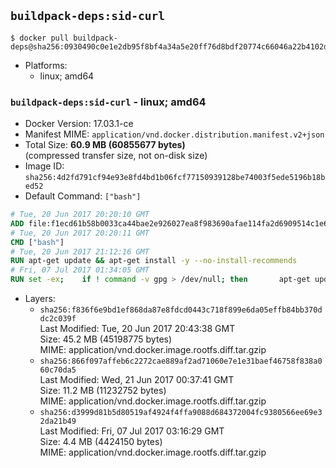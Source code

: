 ## `buildpack-deps:sid-curl`

```console
$ docker pull buildpack-deps@sha256:0930490c0e1e2db95f8bf4a34a5e20ff76d8bdf20774c66046a22b4102d07299
```

-	Platforms:
	-	linux; amd64

### `buildpack-deps:sid-curl` - linux; amd64

-	Docker Version: 17.03.1-ce
-	Manifest MIME: `application/vnd.docker.distribution.manifest.v2+json`
-	Total Size: **60.9 MB (60855677 bytes)**  
	(compressed transfer size, not on-disk size)
-	Image ID: `sha256:4d2fd791cf94e93e8fd4bd1b06fcf77150939128be74003f5ede5196b18bed52`
-	Default Command: `["bash"]`

```dockerfile
# Tue, 20 Jun 2017 20:20:10 GMT
ADD file:f1ecd61b58b0033ca44bae2e926027ea8f983690afae114fa2d6909514c1e660 in / 
# Tue, 20 Jun 2017 20:20:11 GMT
CMD ["bash"]
# Tue, 20 Jun 2017 21:12:16 GMT
RUN apt-get update && apt-get install -y --no-install-recommends 		ca-certificates 		curl 		wget 	&& rm -rf /var/lib/apt/lists/*
# Fri, 07 Jul 2017 01:34:05 GMT
RUN set -ex; 	if ! command -v gpg > /dev/null; then 		apt-get update; 		apt-get install -y --no-install-recommends 			gnupg2 			dirmngr 		; 		rm -rf /var/lib/apt/lists/*; 	fi
```

-	Layers:
	-	`sha256:f836f6e9bd1ef868da87e8fdcd0443c718f899e6da05effb84bb370ddc2c039f`  
		Last Modified: Tue, 20 Jun 2017 20:43:38 GMT  
		Size: 45.2 MB (45198775 bytes)  
		MIME: application/vnd.docker.image.rootfs.diff.tar.gzip
	-	`sha256:866f097affeb6c2272cae889af2ad71060e7e1e31baef46758f838a060c70da5`  
		Last Modified: Wed, 21 Jun 2017 00:37:41 GMT  
		Size: 11.2 MB (11232752 bytes)  
		MIME: application/vnd.docker.image.rootfs.diff.tar.gzip
	-	`sha256:d3999d81b5d80519af4924f4ffa9088d684372004fc9380566ee69e32da21b49`  
		Last Modified: Fri, 07 Jul 2017 03:16:29 GMT  
		Size: 4.4 MB (4424150 bytes)  
		MIME: application/vnd.docker.image.rootfs.diff.tar.gzip
